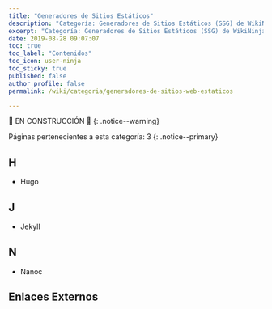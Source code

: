 ```yaml
---
title: "Generadores de Sitios Estáticos"
description: "Categoría: Generadores de Sitios Estáticos (SSG) de WikiNinjas, la Enciclopedia Informática Tecnológica Ciberninjas"
excerpt: "Categoría: Generadores de Sitios Estáticos (SSG) de WikiNinjas, la Enciclopedia Informática Tecnológica Ciberninjas"
date: 2019-08-28 09:07:07
toc: true
toc_label: "Contenidos"
toc_icon: user-ninja
toc_sticky: true
published: false
author_profile: false
permalink: /wiki/categoria/generadores-de-sitios-web-estaticos

---
```


🚧 EN CONSTRUCCIÓN 🚧
{: .notice--warning}

<!-- EN CONSTRUCCIÓN -->
Páginas pertenecientes a esta categoría: 3
{: .notice--primary}

## H

- Hugo

## J

- Jekyll

## N

- Nanoc

## Enlaces Externos

<!-- https://en.wikipedia.org/wiki/Category:Free_static_website_generators -->